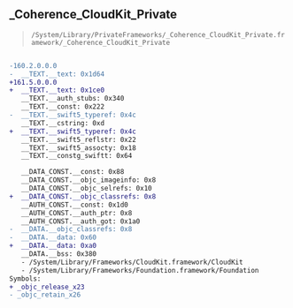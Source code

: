 ## _Coherence_CloudKit_Private

> `/System/Library/PrivateFrameworks/_Coherence_CloudKit_Private.framework/_Coherence_CloudKit_Private`

```diff

-160.2.0.0.0
-  __TEXT.__text: 0x1d64
+161.5.0.0.0
+  __TEXT.__text: 0x1ce0
   __TEXT.__auth_stubs: 0x340
   __TEXT.__const: 0x222
-  __TEXT.__swift5_typeref: 0x4c
   __TEXT.__cstring: 0xd
+  __TEXT.__swift5_typeref: 0x4c
   __TEXT.__swift5_reflstr: 0x22
   __TEXT.__swift5_assocty: 0x18
   __TEXT.__constg_swiftt: 0x64

   __DATA_CONST.__const: 0x88
   __DATA_CONST.__objc_imageinfo: 0x8
   __DATA_CONST.__objc_selrefs: 0x10
+  __DATA_CONST.__objc_classrefs: 0x8
   __AUTH_CONST.__const: 0x1d0
   __AUTH_CONST.__auth_ptr: 0x8
   __AUTH_CONST.__auth_got: 0x1a0
-  __DATA.__objc_classrefs: 0x8
-  __DATA.__data: 0x60
+  __DATA.__data: 0xa0
   __DATA.__bss: 0x380
   - /System/Library/Frameworks/CloudKit.framework/CloudKit
   - /System/Library/Frameworks/Foundation.framework/Foundation
Symbols:
+ _objc_release_x23
- _objc_retain_x26

```
